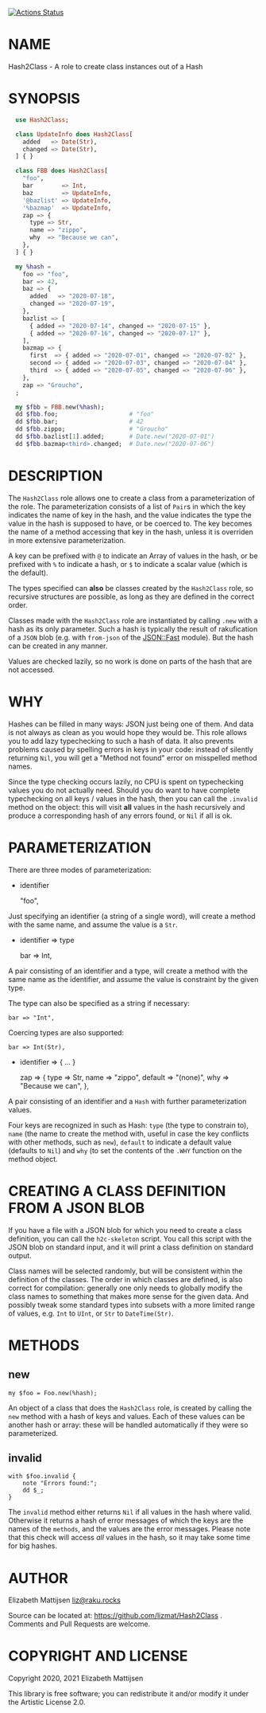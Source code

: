 [![Actions Status](https://github.com/lizmat/Hash2Class/workflows/test/badge.svg)](https://github.com/lizmat/Hash2Class/actions)

NAME
====

Hash2Class - A role to create class instances out of a Hash

SYNOPSIS
========

```raku
  use Hash2Class;

  class UpdateInfo does Hash2Class[
    added   => Date(Str),
    changed => Date(Str),
  ] { }

  class FBB does Hash2Class[
    "foo",
    bar        => Int,
    baz        => UpdateInfo,
    '@bazlist' => UpdateInfo,
    '%bazmap'  => UpdateInfo,
    zap => {
      type => Str,
      name => "zippo",
      why  => "Because we can",
    },
  ] { }

  my %hash =
    foo => "foo",
    bar => 42,
    baz => {
      added   => "2020-07-18",
      changed => "2020-07-19",
    },
    bazlist => [
      { added => "2020-07-14", changed => "2020-07-15" },
      { added => "2020-07-16", changed => "2020-07-17" },
    ],
    bazmap => {
      first  => { added => "2020-07-01", changed => "2020-07-02" },
      second => { added => "2020-07-03", changed => "2020-07-04" },
      third  => { added => "2020-07-05", changed => "2020-07-06" },
    },
    zap => "Groucho",
  ;

  my $fbb = FBB.new(%hash);
  dd $fbb.foo;                    # "foo"
  dd $fbb.bar;                    # 42
  dd $fbb.zippo;                  # "Groucho"
  dd $fbb.bazlist[1].added;       # Date.new("2020-07-01")
  dd $fbb.bazmap<third>.changed;  # Date.new("2020-07-06")
```

DESCRIPTION
===========

The `Hash2Class` role allows one to create a class from a parameterization of the role. The parameterization consists of a list of `Pair`s in which the key indicates the name of key in the hash, and the value indicates the type the value in the hash is supposed to have, or be coerced to. The key becomes the name of a method accessing that key in the hash, unless it is overriden in more extensive parameterization.

A key can be prefixed with `@` to indicate an Array of values in the hash, or be prefixed with `%` to indicate a hash, or `$` to indicate a scalar value (which is the default).

The types specified can **also** be classes created by the `Hash2Class` role, so recursive structures are possible, as long as they are defined in the correct order.

Classes made with the `Hash2Class` role are instantiated by calling `.new` with a hash as its only parameter. Such a hash is typically the result of rakufication of a `JSON` blob (e.g. with `from-json` of the [JSON::Fast](JSON::Fast) module). But the hash can be created in any manner.

Values are checked lazily, so no work is done on parts of the hash that are not accessed.

WHY
===

Hashes can be filled in many ways: JSON just being one of them. And data is not always as clean as you would hope they would be. This role allows you to add lazy typechecking to such a hash of data. It also prevents problems caused by spelling errors in keys in your code: instead of silently returning `Nil`, you will get a "Method not found" error on misspelled method names.

Since the type checking occurs lazily, no CPU is spent on typechecking values you do not actually need. Should you do want to have complete typechecking on all keys / values in the hash, then you can call the `.invalid` method on the object: this will visit **all** values in the hash recursively and produce a corresponding hash of any errors found, or `Nil` if all is ok.

PARAMETERIZATION
================

There are three modes of parameterization:

  * identifier

    "foo",

Just specifying an identifier (a string of a single word), will create a method with the same name, and assume the value is a `Str`.

  * identifier => type

    bar => Int,

A pair consisting of an identifier and a type, will create a method with the same name as the identifier, and assume the value is constraint by the given type.

The type can also be specified as a string if necessary:

    bar => "Int",

Coercing types are also supported:

    bar => Int(Str),

  * identifier => { ... }

    zap => {
      type    => Str,
      name    => "zippo",
      default => "(none)",
      why     => "Because we can",
    },

A pair consisting of an identifier and a `Hash` with further parameterization values.

Four keys are recognized in such as Hash: `type` (the type to constrain to), `name` (the name to create the method with, useful in case the key conflicts with other methods, such as `new`), `default` to indicate a default value (defaults to `Nil`) and `why` (to set the contents of the `.WHY` function on the method object.

CREATING A CLASS DEFINITION FROM A JSON BLOB
============================================

If you have a file with a JSON blob for which you need to create a class definition, you can call the `h2c-skeleton` script. You call this script with the JSON blob on standard input, and it will print a class definition on standard output.

Class names will be selected randomly, but will be consistent within the definition of the classes. The order in which classes are defined, is also correct for compilation: generally one only needs to globally modify the class names to something that makes more sense for the given data. And possibly tweak some standard types into subsets with a more limited range of values, e.g. `Int` to `UInt`, or `Str` to `DateTime(Str)`.

METHODS
=======

new
---

    my $foo = Foo.new(%hash);

An object of a class that does the `Hash2Class` role, is created by calling the `new` method with a hash of keys and values. Each of these values can be another hash or array: these will be handled automatically if they were so parameterized.

invalid
-------

    with $foo.invalid {
        note "Errors found:";
        dd $_;
    }

The `invalid` method either returns `Nil` if all values in the hash where valid. Otherwise it returns a hash of error messages of which the keys are the names of the `methods`, and the values are the error messages. Please note that this check will access *all* values in the hash, so it may take some time for big hashes.

AUTHOR
======

Elizabeth Mattijsen <liz@raku.rocks>

Source can be located at: https://github.com/lizmat/Hash2Class . Comments and Pull Requests are welcome.

COPYRIGHT AND LICENSE
=====================

Copyright 2020, 2021 Elizabeth Mattijsen

This library is free software; you can redistribute it and/or modify it under the Artistic License 2.0.

